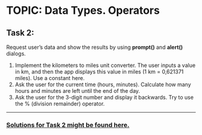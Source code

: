 # TOPIC: Data Types. Operators

## Task 2:

Request user’s data and show the results by using **prompt()** and **alert()** dialogs.

1. Implement the kilometers to miles unit converter. The user inputs a value in km, and then the app displays this value in miles (1 km = 0,621371 miles). Use a constant here.
2. Ask the user for the current time (hours, minutes). Calculate how many hours and minutes are left until the end of the day.
3. Ask the user for the 3-digit number and display it backwards. Try to use the % (division remainder) operator.

---

### [Solutions for Task 2 might be found here.](https://wiiiox.github.io/JS-Crash-Course-2023/01_intro/task2.html)